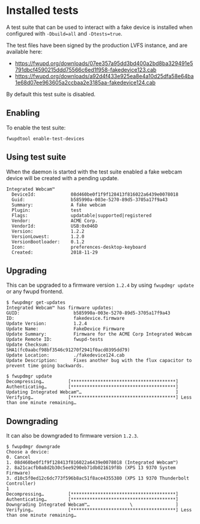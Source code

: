 # Installed tests

A test suite that can be used to interact with a fake device is installed when
configured with `-Dbuild=all` and `-Dtests=true`.

The test files have been signed by the production LVFS instance, and are available here:

* <https://fwupd.org/downloads/07ee357a95dd3bd400a2bd8ba329491e5791dbcf4590215ddd75566c6ed1f958-fakedevice123.cab>
* <https://fwupd.org/downloads/a92d4f433e925ea8e4a10d25dfa58e64ba1e68d07ee963605a2ccbaa2e3185aa-fakedevice124.cab>

By default this test suite is disabled.

## Enabling

To enable the test suite:

```shell
fwupdtool enable-test-devices
```

## Using test suite

When the daemon is started with the test suite enabled a fake webcam device will be created with a pending update.

```text
Integrated Webcam™
  DeviceId:             08d460be0f1f9f128413f816022a6439e0078018
  Guid:                 b585990a-003e-5270-89d5-3705a17f9a43
  Summary:              A fake webcam
  Plugin:               test
  Flags:                updatable|supported|registered
  Vendor:               ACME Corp.
  VendorId:             USB:0x046D
  Version:              1.2.2
  VersionLowest:        1.2.0
  VersionBootloader:    0.1.2
  Icon:                 preferences-desktop-keyboard
  Created:              2018-11-29
```

## Upgrading

This can be upgraded to a firmware version `1.2.4` by using `fwupdmgr update` or any fwupd frontend.

```shell
$ fwupdmgr get-updates
Integrated Webcam™ has firmware updates:
GUID:                    b585990a-003e-5270-89d5-3705a17f9a43
ID:                      fakedevice.firmware
Update Version:          1.2.4
Update Name:             FakeDevice Firmware
Update Summary:          Firmware for the ACME Corp Integrated Webcam
Update Remote ID:        fwupd-tests
Update Checksum:         SHA1(fc0aabcf98bf3546c91270f2941f0acd0395dd79)
Update Location:         ./fakedevice124.cab
Update Description:      Fixes another bug with the flux capacitor to prevent time going backwards.

$ fwupdmgr update
Decompressing…         [***************************************]
Authenticating…        [***************************************]
Updating Integrated Webcam™…                                   ]
Verifying…             [***************************************] Less than one minute remaining…
```

## Downgrading

It can also be downgraded to firmware version `1.2.3`.

```shell
$ fwupdmgr downgrade
Choose a device:
0. Cancel
1. 08d460be0f1f9f128413f816022a6439e0078018 (Integrated Webcam™)
2. 8a21cacfb0a8d2b30c5ee9290eb71db021619f8b (XPS 13 9370 System Firmware)
3. d10c5f0ed12c6dc773f596b8ac51f8ace4355380 (XPS 13 9370 Thunderbolt Controller)
1
Decompressing…         [***************************************]
Authenticating…        [***************************************]
Downgrading Integrated Webcam™…               \                ]
Verifying…             [***************************************] Less than one minute remaining…
